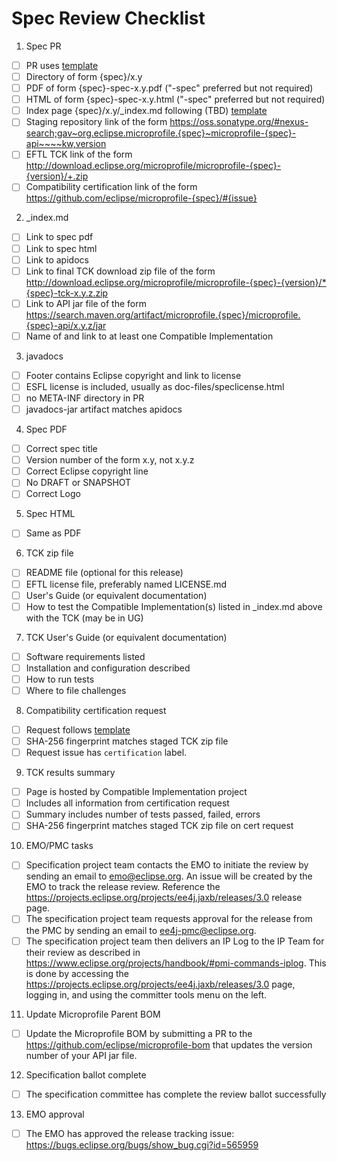 # Spec Review Checklist

1. Spec PR
  - [ ] PR uses [template](https://github.com/jakartaee/specifications/blob/master/pull_request_template.md)
  - [ ] Directory of form {spec}/x.y
  - [ ] PDF of form {spec}-spec-x.y.pdf ("-spec" preferred but not required)
  - [ ] HTML of form {spec}-spec-x.y.html ("-spec" preferred but not required)
  - [ ] Index page {spec}/x.y/_index.md following (TBD) [template](https://github.com/eclipse/microprofile/blob/master/spec/spec_page_template.md)
  - [ ] Staging repository link of the form
   https://oss.sonatype.org/#nexus-search;gav~org.eclipse.microprofile.{spec}~microprofile-{spec}-api~~~~kw,version
  - [ ] EFTL TCK link of the form http://download.eclipse.org/microprofile/microprofile-{spec}-{version}/+.zip
  - [ ] Compatibility certification link of the form https://github.com/eclipse/microprofile-{spec}/#{issue}

2. _index.md
  - [ ] Link to spec pdf
  - [ ] Link to spec html
  - [ ] Link to apidocs
  - [ ] Link to final TCK download zip file of the form http://download.eclipse.org/microprofile/microprofile-{spec}-{version}/*{spec}-tck-x.y.z.zip
  - [ ] Link to API jar file of the form https://search.maven.org/artifact/microprofile.{spec}/microprofile.{spec}-api/x.y.z/jar
  - [ ] Name of and link to at least one Compatible Implementation

3. javadocs
  - [ ] Footer contains Eclipse copyright and link to license
  - [ ] ESFL license is included, usually as doc-files/speclicense.html
  - [ ] no META-INF directory in PR
  - [ ] javadocs-jar artifact matches apidocs

4. Spec PDF
  - [ ] Correct spec title
  - [ ] Version number of the form x.y, not x.y.z
  - [ ] Correct Eclipse copyright line
  - [ ] No DRAFT or SNAPSHOT
  - [ ] Correct Logo

5. Spec HTML
  - [ ] Same as PDF

6. TCK zip file
  - [ ] README file (optional for this release)
  - [ ] EFTL license file, preferably named LICENSE.md
  - [ ] User's Guide (or equivalent documentation)
  - [ ] How to test the Compatible Implementation(s) listed in _index.md above with the TCK (may be in UG)

7. TCK User's Guide (or equivalent documentation)
  - [ ] Software requirements listed
  - [ ] Installation and configuration described
  - [ ] How to run tests
  - [ ] Where to file challenges

8. Compatibility certification request
  - [ ] Request follows [template](https://github.com/jakartaee/specification-committee/blob/master/compatibility-certification-request.md)
  - [ ] SHA-256 fingerprint matches staged TCK zip file
  - [ ] Request issue has `certification` label.

9. TCK results summary
  - [ ] Page is hosted by Compatible Implementation project
  - [ ] Includes all information from certification request
  - [ ] Summary includes number of tests passed, failed, errors
  - [ ] SHA-256 fingerprint matches staged TCK zip file on cert request
 
10. EMO/PMC tasks
 - [ ] Specification project team contacts the EMO to initiate the review by sending an email to emo@eclipse.org. An issue will be created by the EMO to track the release review. Reference the  https://projects.eclipse.org/projects/ee4j.jaxb/releases/3.0 release page.
 - [ ] The specification project team requests approval for the release from the PMC by sending an email to ee4j-pmc@eclipse.org.
 - [ ] The specification project team then delivers an IP Log to the IP Team for their review as described in https://www.eclipse.org/projects/handbook/#pmi-commands-iplog. This is done by accessing the https://projects.eclipse.org/projects/ee4j.jaxb/releases/3.0 page, logging in, and using the committer tools menu on the left.

11. Update Microprofile Parent BOM
 - [ ] Update the Microprofile BOM by submitting a PR to the https://github.com/eclipse/microprofile-bom that updates the version number of your API jar file.

12. Specification ballot complete
 - [ ] The specification committee has complete the review ballot successfully

13. EMO approval
- [ ] The EMO has approved the release tracking issue: https://bugs.eclipse.org/bugs/show_bug.cgi?id=565959
